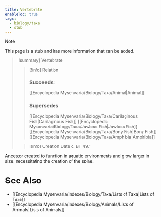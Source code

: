 ```yaml
---
title: Vertebrate
enableToc: true
tags:
  - biology/taxa
  - stub
---
```


> [!note]
> This page is a stub and has more information that can be added.

> [!summary] Vertebrate
> > [!info] Relation
> > ### Succeeds:
> > [[Encyclopedia Mysenvaria/Biology/Taxa/Animal|Animal]]
> > ### Supersedes 
> > [[Encyclopedia Mysenvaria/Biology/Taxa/Carilaginous Fish|Carilaginous Fish]]
> > [[Encyclopedia Mysenvaria/Biology/Taxa/Jawless Fish|Jawless Fish]]
> > [[Encyclopedia Mysenvaria/Biology/Taxa/Bony Fish|Bony Fish]]
> > [[Encyclopedia Mysenvaria/Biology/Taxa/Amphibia|Amphibia]]
>
> > [!info] Creation Date
> > c. BT 497

Ancestor created to function in aquatic environments and grow larger in size, necessitating the creation of the spine.

# See Also
- [[Encyclopedia Mysenvaria/Indexes/Biology/Taxa/Lists of Taxa|Lists of Taxa]]
- [[Encyclopedia Mysenvaria/Indexes/Biology/Animals/Lists of Animals|Lists of Animals]]
